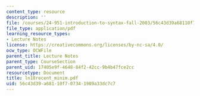 ```yaml
---
content_type: resource
description: ''
file: /courses/24-951-introduction-to-syntax-fall-2003/56c43d39a68110f707341989a33dc7c7_ln18recent_minim.pdf
file_type: application/pdf
learning_resource_types:
- Lecture Notes
license: https://creativecommons.org/licenses/by-nc-sa/4.0/
ocw_type: OCWFile
parent_title: Lecture Notes
parent_type: CourseSection
parent_uid: 17405e9f-4648-84f2-42cc-9b4b47fce2cc
resourcetype: Document
title: ln18recent_minim.pdf
uid: 56c43d39-a681-10f7-0734-1989a33dc7c7
---
```

